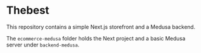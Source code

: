 # Thebest

This repository contains a simple Next.js storefront and a Medusa backend.

The `ecommerce-medusa` folder holds the Next project and a basic Medusa server under `backend-medusa`.
